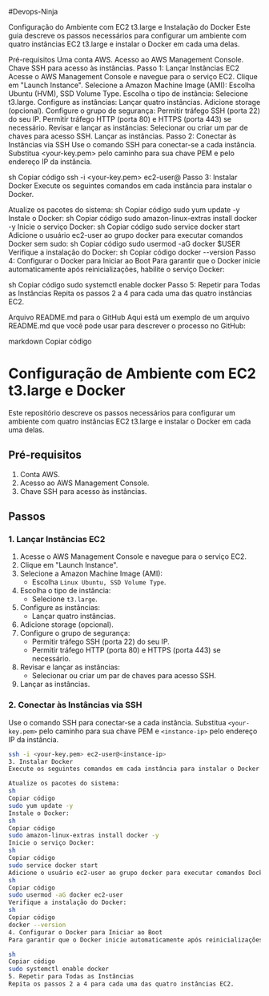 #Devops-Ninja

Configuração do Ambiente com EC2 t3.large e Instalação do Docker
Este guia descreve os passos necessários para configurar um ambiente com quatro instâncias EC2 t3.large e instalar o Docker em cada uma delas.

Pré-requisitos
Uma conta AWS.
Acesso ao AWS Management Console.
Chave SSH para acesso às instâncias.
Passo 1: Lançar Instâncias EC2
Acesse o AWS Management Console e navegue para o serviço EC2.
Clique em "Launch Instance".
Selecione a Amazon Machine Image (AMI):
Escolha Ubuntu (HVM), SSD Volume Type.
Escolha o tipo de instância:
Selecione t3.large.
Configure as instâncias:
Lançar quatro instâncias.
Adicione storage (opcional).
Configure o grupo de segurança:
Permitir tráfego SSH (porta 22) do seu IP.
Permitir tráfego HTTP (porta 80) e HTTPS (porta 443) se necessário.
Revisar e lançar as instâncias:
Selecionar ou criar um par de chaves para acesso SSH.
Lançar as instâncias.
Passo 2: Conectar às Instâncias via SSH
Use o comando SSH para conectar-se a cada instância. Substitua <your-key.pem> pelo caminho para sua chave PEM e <instance-ip> pelo endereço IP da instância.

sh
Copiar código
ssh -i <your-key.pem> ec2-user@<instance-ip>
Passo 3: Instalar Docker
Execute os seguintes comandos em cada instância para instalar o Docker.

Atualize os pacotes do sistema:
sh
Copiar código
sudo yum update -y
Instale o Docker:
sh
Copiar código
sudo amazon-linux-extras install docker -y
Inicie o serviço Docker:
sh
Copiar código
sudo service docker start
Adicione o usuário ec2-user ao grupo docker para executar comandos Docker sem sudo:
sh
Copiar código
sudo usermod -aG docker $USER
Verifique a instalação do Docker:
sh
Copiar código
docker --version
Passo 4: Configurar o Docker para Iniciar ao Boot
Para garantir que o Docker inicie automaticamente após reinicializações, habilite o serviço Docker:

sh
Copiar código
sudo systemctl enable docker
Passo 5: Repetir para Todas as Instâncias
Repita os passos 2 a 4 para cada uma das quatro instâncias EC2.

Arquivo README.md para o GitHub
Aqui está um exemplo de um arquivo README.md que você pode usar para descrever o processo no GitHub:

markdown
Copiar código
# Configuração de Ambiente com EC2 t3.large e Docker

Este repositório descreve os passos necessários para configurar um ambiente com quatro instâncias EC2 t3.large e instalar o Docker em cada uma delas.

## Pré-requisitos

1. Conta AWS.
2. Acesso ao AWS Management Console.
3. Chave SSH para acesso às instâncias.

## Passos

### 1. Lançar Instâncias EC2

1. Acesse o AWS Management Console e navegue para o serviço EC2.
2. Clique em "Launch Instance".
3. Selecione a Amazon Machine Image (AMI):
    - Escolha `Linux Ubuntu, SSD Volume Type`.
4. Escolha o tipo de instância:
    - Selecione `t3.large`.
5. Configure as instâncias:
    - Lançar quatro instâncias.
6. Adicione storage (opcional).
7. Configure o grupo de segurança:
    - Permitir tráfego SSH (porta 22) do seu IP.
    - Permitir tráfego HTTP (porta 80) e HTTPS (porta 443) se necessário.
8. Revisar e lançar as instâncias:
    - Selecionar ou criar um par de chaves para acesso SSH.
9. Lançar as instâncias.

### 2. Conectar às Instâncias via SSH

Use o comando SSH para conectar-se a cada instância. Substitua `<your-key.pem>` pelo caminho para sua chave PEM e `<instance-ip>` pelo endereço IP da instância.

```sh
ssh -i <your-key.pem> ec2-user@<instance-ip>
3. Instalar Docker
Execute os seguintes comandos em cada instância para instalar o Docker.

Atualize os pacotes do sistema:
sh
Copiar código
sudo yum update -y
Instale o Docker:
sh
Copiar código
sudo amazon-linux-extras install docker -y
Inicie o serviço Docker:
sh
Copiar código
sudo service docker start
Adicione o usuário ec2-user ao grupo docker para executar comandos Docker sem sudo:
sh
Copiar código
sudo usermod -aG docker ec2-user
Verifique a instalação do Docker:
sh
Copiar código
docker --version
4. Configurar o Docker para Iniciar ao Boot
Para garantir que o Docker inicie automaticamente após reinicializações, habilite o serviço Docker:

sh
Copiar código
sudo systemctl enable docker
5. Repetir para Todas as Instâncias
Repita os passos 2 a 4 para cada uma das quatro instâncias EC2.


